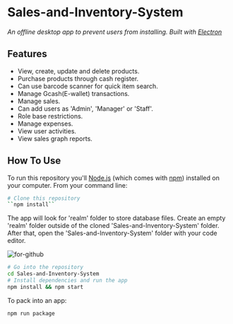 # Sales-and-Inventory-System

*An offline desktop app to prevent users from installing. Built with [Electron](https://github.com/atom/electron)*

## Features

- View, create, update and delete products.
- Purchase products through cash register.
- Can use barcode scanner for quick item search.
- Manage Gcash(E-wallet) transactions.
- Manage sales.
- Can add users as 'Admin', 'Manager' or 'Staff'.
- Role base restrictions.
- Manage expenses.
- View user activities.
- View sales graph reports.

## How To Use

To run this repository you'll [Node.js](https://nodejs.org/en/download/) (which comes with [npm](https://www.npmjs.com/)) installed on your computer. From your command line:

``` bash
# Clone this repository
``npm install``

```
The app will look for 'realm' folder to store database files. Create an empty 'realm' folder outside of the cloned 'Sales-and-Inventory-System' folder. After that, open the 'Sales-and-Inventory-System' folder with your code editor.

![for-github](https://github.com/user-attachments/assets/301ccd12-4daa-4571-81ff-9e88e55a13f9)

``` bash
# Go into the repository
cd Sales-and-Inventory-System
# Install dependencies and run the app
npm install && npm start
```

To pack into an app:

``` shell
npm run package
```
